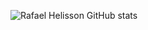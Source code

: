 ![Rafael Helisson GitHub stats](https://github-readme-stats.vercel.app/api?username=rafaelhelisson&hide=contribs,prs)
